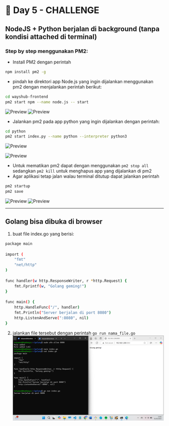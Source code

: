 # 📘 Day 5 - CHALLENGE

## NodeJS + Python berjalan di background (tanpa kondisi attached di terminal)

### Step by step menggunakan PM2:

- Install PM2 dengan perintah

```bash
npm install pm2 -g
```

- pindah ke direktori app Node.js yang ingin dijalankan menggunakan pm2 dengan menjalankan perintah berikut:

```bash
cd wayshub-frontend
pm2 start npm --name node.js -- start
```

![Preview](img/1.gif)
![Preview](img/2.gif)

- Jalankan pm2 pada app python yang ingin dijalankan dengan perintah:

```bash
cd python
pm2 start index.py --name python --interpreter python3
```

![Preview](img/3.gif)

![Preview](img/demo.gif)

- Untuk mematikan pm2 dapat dengan menggunakan `pm2 stop all` sedangkan `pm2 kill` untuk menghapus app yang dijalankan di pm2
- Agar aplikasi tetap jalan walau terminal ditutup dapat jalankan perintah

```bash
pm2 startup
pm2 save
```

![Preview](img/4.gif)
![Preview](img/5.gif)

---

## Golang bisa dibuka di browser

1. buat file index.go yang berisi:

```bash
package main

import (
    "fmt"
    "net/http"
)

func handler(w http.ResponseWriter, r *http.Request) {
    fmt.Fprintf(w, "Golang geming!")
}

func main() {
    http.HandleFunc("/", handler)
    fmt.Println("Server berjalan di port 8080")
    http.ListenAndServe(":8080", nil)
}
```

2. jalankan file tersebut dengan perintah `go run nama_file.go`
   ![go](img/go.png)
